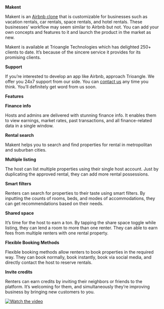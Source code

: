 <b>Makent</b>

Makent is an <a href="https://www.trioangle.com/airbnb-clone/">Airbnb clone</a> that is customizable for businesses such as vacation rentals, car rentals, space rentals, and hotel rentals. These businesses’ workflow may seem similar to Airbnb but not. You can add your own concepts and features to it and launch the product in the market as new. 

Makent is available at Trioangle Technologies which has delighted 250+ clients to date. It’s because of the sincere service it provides for its promising clients. 

<b>Support</b>  

If you’re interested to develop an app like Airbnb, approach Trioangle. We offer you 24x7 support from our side. You can <a href = "mailto: sales@trioangle.com">contact us</a> any time you think. You’ll definitely get word from us soon. 

<b>Features</b>

<b>Finance info</b>

Hosts and admins are delivered with stunning finance info. It enables them to view earnings, market rates, past transactions, and all finance-related data in a single window.  
  
<b>Rental search</b>
  
Makent helps you to search and find properties for rental in metropolitan and suburban cities. 

<b>Multiple listing</b>
  
The host can list multiple properties using their single host account. Just by duplicating the approved rental, they can add more rental possessions.

<b>Smart filters</b>  
  
Renters can search for properties to their taste using smart filters. By inputting the counts of rooms, beds, and modes of accommodations, they can get recommendations based on their needs. 
  
<b>Shared space</b>
  
It’s time for the host to earn a ton. By tapping the share space toggle while listing, they can lend a room to more than one renter. They can able to earn fees from multiple renters with one rental property.   
  
<b>Flexible Booking Methods</b>
  
Flexible booking methods allow renters to book properties in the required way. They can book normally, book instantly, book via social media, and directly contact the host to reserve rentals. 
  
<b>Invite credits</b>
  
Renters can earn credits by inviting their neighbors or friends to the platform. It’s welcoming for them, and simultaneously they’re improving business by bringing new customers to you.  


[![Watch the video](https://i.imgur.com/OQe4Evm.jpg)](https://youtu.be/aTULePl8Ta8)

